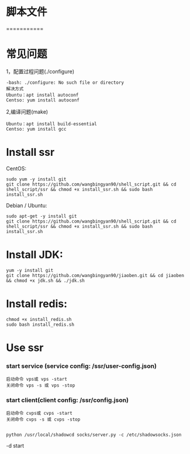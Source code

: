 # 脚本文件
===========

# 常见问题
1，配置过程问题(./configure)
	
	-bash: ./configure: No such file or directory
	解决方式
	Ubuntu：apt install autoconf
	Centso: yum install autoconf
	
2,编译问题(make)

	Ubuntu：apt install build-essential  
	Centso: yum install gcc	
# Install ssr

CentOS:

	sudo yum -y install git
	git clone https://github.com/wangbingyan90/shell_script.git && cd shell_script/ssr && chmod +x install_ssr.sh && sudo bash install_ssr.sh
	
		
Debian / Ubuntu:

	sudo apt-get -y install git
	git clone https://github.com/wangbingyan90/shell_script.git && cd shell_script/ssr && chmod +x install_ssr.sh && sudo bash install_ssr.sh


# Install JDK:

	yum -y install git
	git clone https://github.com/wangbingyan90/jiaoben.git && cd jiaoben && chmod +x jdk.sh && ./jdk.sh


# Install redis:
	
	chmod +x install_redis.sh
	sudo bash install_redis.sh

# Use ssr
### start service (service config: /ssr/user-config.json)

	启动命令 vps或 vps -start
	关闭命令 vps -s 或 vps -stop

### start client(client config: /ssr/config.json)
	启动命令 cvps或 cvps -start
	关闭命令 cvps -s 或 cvps -stop


	python /usr/local/shadowcd socks/server.py -c /etc/shadowsocks.json
 -d start